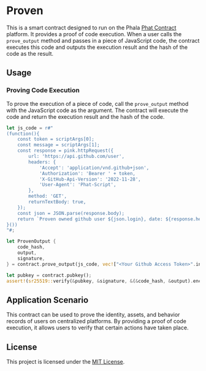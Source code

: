 # Proven

This is a smart contract designed to run on the Phala [Phat Contract](https://phat.phala.network/) platform. It provides a proof of code execution. When a user calls the `prove_output` method and passes in a piece of JavaScript code, the contract executes this code and outputs the execution result and the hash of the code as the result.

## Usage

### Proving Code Execution

To prove the execution of a piece of code, call the `prove_output` method with the JavaScript code as the argument. The contract will execute the code and return the execution result and the hash of the code.

```rust
let js_code = r#"
(function(){
    const token = scriptArgs[0];
    const message = scriptArgs[1];
    const response = pink.httpRequest({
        url: 'https://api.github.com/user',
        headers: {
            'Accept': 'application/vnd.github+json',
            'Authorization': 'Bearer ' + token,
            'X-GitHub-Api-Version': '2022-11-28',
            'User-Agent': 'Phat-Script',
        },
        method: 'GET',
        returnTextBody: true,
    });
    const json = JSON.parse(response.body);
    return `Proven owned github user ${json.login}, date: ${response.headers.date}, message: ${message}`;
}())
"#;

let ProvenOutput {
    code_hash,
    output,
    signature,
} = contract.prove_output(js_code, vec!["<Your Github Access Token>".into(), "Moon".into()]).unwrap();

let pubkey = contract.pubkey();
assert!(sr25519::verify(&pubkey, &signature, &(&code_hash, &output).encode()).is_ok());
```

## Application Scenario

This contract can be used to prove the identity, assets, and behavior records of users on centralized platforms. By providing a proof of code execution, it allows users to verify that certain actions have taken place.

## License

This project is licensed under the [MIT License](LICENSE).
